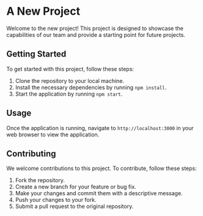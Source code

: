 # A New Project

Welcome to the new project! This project is designed to showcase the capabilities of our team and provide a starting point for future projects.

## Getting Started

To get started with this project, follow these steps:

1. Clone the repository to your local machine.
2. Install the necessary dependencies by running `npm install`.
3. Start the application by running `npm start`.

## Usage

Once the application is running, navigate to `http://localhost:3000` in your web browser to view the application.

## Contributing

We welcome contributions to this project. To contribute, follow these steps:

1. Fork the repository.
2. Create a new branch for your feature or bug fix.
3. Make your changes and commit them with a descriptive message.
4. Push your changes to your fork.
5. Submit a pull request to the original repository.